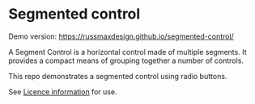 # Segmented control

Demo version: https://russmaxdesign.github.io/segmented-control/

A Segment Control is a horizontal control made of multiple segments. It provides a compact means of grouping together a number of controls.

This repo demonstrates a segmented control using radio buttons.

See [Licence information](LICENCE) for use.

